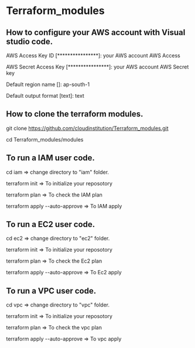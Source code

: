 # Terraform_modules

## How to configure your AWS account with Visual studio code. 
  AWS Access Key ID [****************]: your AWS account AWS Access
  
  AWS Secret Access Key [****************]: your AWS account AWS Secret key  
  
  Default region name []: ap-south-1 
  
  Default output format [text]: text
 
## How to clone the terraform modules.

  git clone  https://github.com/cloudinstitution/Terraform_modules.git    
  
  cd Terraform_modules/modules

## To run a IAM user code. 
   cd iam                               => change directory to "iam" folder. 
   
   terraform init                       => To initialize your reposotory 
   
   terraform plan                       => To check the IAM plan
   
   terraform apply --auto-approve       => To IAM apply 
   

## To run a EC2 user code. 
   cd ec2                         => change directory to "ec2" folder. 
   
   terraform init                 => To initialize your reposotory 
   
   terraform plan                => To check the Ec2 plan
   
   terraform apply  --auto-approve            => To Ec2 apply 
## To run a VPC user code. 
   cd vpc                         => change directory to "vpc" folder. 
   
   terraform init                 => To initialize your reposotory 
   
   terraform plan                => To check the vpc plan
   
   terraform apply  --auto-approve            => To vpc apply 


   
  
